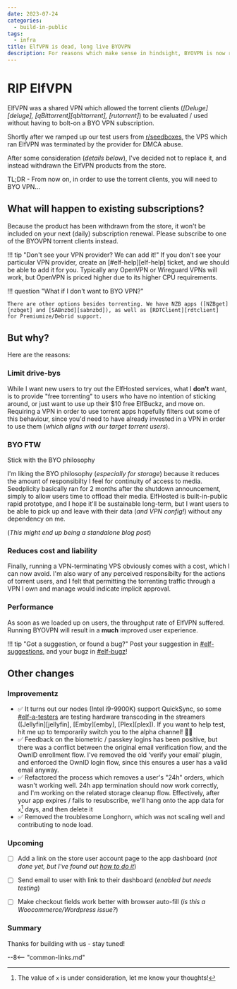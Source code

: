 ```yaml
---
date: 2023-07-24
categories:
  - build-in-public
tags:
  - infra
title: ElfVPN is dead, long live BYOVPN
description: For reasons which make sense in hindsight, BYOVPN is now required for all torrent clients
---
```


# RIP ElfVPN

ElfVPN was a shared VPN which allowed the torrent clients (*[Deluge][deluge], [qBittorrent][qbittorrent], [rutorrent]*) to be evaluated / used without having to bolt-on a BYO VPN subscription.

Shortly after we ramped up our test users from [r/seedboxes](/blog/2023/07/21/bring-in-the-seedboxers/), the VPS which ran ElfVPN was terminated by the provider for DMCA abuse.

After some consideration (*details below*), I've decided not to replace it, and instead withdrawn the ElfVPN products from the store.

TL;DR - From now on, in order to use the torrent clients, you will need to BYO VPN...

<!-- more -->

## What will happen to existing subscriptions?

Because the product has been withdrawn from the store, it won't be included on your next (daily) subscription renewal. Please subscribe to one of the BYOVPN torrent clients instead.

!!! tip "Don't see your VPN provider? We can add it!"
    If you don't see your particular VPN provider, create an [#elf-help][elf-help] ticket, and we should be able to add it for you. Typically any OpenVPN or Wireguard VPNs will work, but OpenVPN is priced higher due to its higher CPU requirements.

!!! question "What if I don't want to BYO VPN?"

    There are other options besides torrenting. We have NZB apps ([NZBget][nzbget] and [SABnzbd][sabnzbd]), as well as [RDTClient][rdtclient] for Premiumize/Debrid support.

## But why?

Here are the reasons:

### Limit drive-bys

While I want new users to try out the ElfHosted services, what I **don't** want, is to provide "free torrenting" to users who have no intention of sticking around, or just want to use up their $10 free ElfBuckz, and move on. Requiring a VPN in order to use torrent apps hopefully filters out some of this behaviour, since you'd need to have already invested in a VPN in order to use them (*which aligns with our target torrent users*).

### BYO FTW

Stick with the BYO philosophy

I'm liking the BYO philosophy (*especially for storage*) because it reduces the amount of responsibilty I feel for continuity of access to media. Seedplicity basically ran for 2 months after the shutdown announcement, simply to allow users time to offload their media. ElfHosted is built-in-public rapid prototype, and I hope it'll be sustainable long-term, but I want users to be able to pick up and leave with their data (*and VPN config!*) without any dependency on me.

(*This might end up being a standalone blog post*)

### Reduces cost and liability

Finally, running a VPN-terminating VPS obviously comes with a cost, which I can now avoid. I'm also wary of any perceived responsibilty for the actions of torrent users, and I felt that permitting the torrenting traffic through a VPN I own and manage would indicate implicit approval.

### Performance

As soon as we loaded up on users, the throughput rate of ElfVPN suffered. Running BYOVPN will result in a **much** improved user experience.

!!! tip "Got a suggestion, or found a bug?"
    Post your suggestion in [#elf-suggestions](https://discord.com/channels/396055506072109067/1128624284881915914), and your bugz in [#elf-bugz](https://discord.com/channels/396055506072109067/1128625389472841728)!

## Other changes

### Improvementz

* :white_check_mark: It turns out our nodes (Intel i9-9900K) support QuickSync, so some [#elf-a-testers](https://discord.com/channels/396055506072109067/1127350269794066585) are testing hardware transcoding in the streamers ([Jellyfin][jellyfin], [Emby][emby], [Plex][plex]). If you want to help test, hit me up to temporarily switch you to the alpha channel! :scientist:
* :white_check_mark: Feedback on the biometric / passkey logins has been positive, but there was a conflict between the original email verification flow, and the OwnID enrollment flow. I've removed the old 'verify your email' plugin, and enforced the OwnID login flow, since this ensures a user has a valid email anyway.
* :white_check_mark: Refactored the process which removes a user's "24h" orders, which wasn't working well. 24h app termination should now work correctly, and I'm working on the related storage cleanup flow. Effectively, after your app expires / fails to resubscribe, we'll hang onto the app data for `x`[^1] days, and then delete it
* :white_check_mark: Removed the troublesome Longhorn, which was not scaling well and contributing to node load.

### Upcoming

* [ ] Add a link on the store user account page to the app dashboard (*not done yet, but I've found out [how to do it](https://github.com/woocommerce/woocommerce/wiki/Customising-account-page-tabs)*)
* [ ] Send email to user with link to their dashboard (*enabled but needs testing*)
* [ ] Make checkout fields work better with browser auto-fill (*is this a Woocommerce/Wordpress issue?*)


### Summary

Thanks for building with us - stay tuned!

--8<-- "common-links.md"

[^1]: The value of `x` is under consideration, let me know your thoughts!

